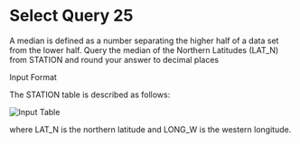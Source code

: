 # Select Query 25
A median is defined as a number separating the higher half of a data set from the lower half. Query the median of the Northern Latitudes (LAT_N) from STATION and round your answer to  decimal places

Input Format

The STATION table is described as follows:

![Input Table](https://s3.amazonaws.com/hr-challenge-images/9336/1449345840-5f0a551030-Station.jpg)

where LAT_N is the northern latitude and LONG_W is the western longitude.